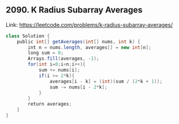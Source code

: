 ## 2090. K Radius Subarray Averages
Link: https://leetcode.com/problems/k-radius-subarray-averages/

```java
class Solution {
    public int[] getAverages(int[] nums, int k) {
        int n = nums.length, averages[] = new int[n];
        long sum = 0;
        Arrays.fill(averages, -1);
        for(int i=0;i<n;i++){
            sum += nums[i];
            if(i >= 2*k){
                averages[i - k] = (int)(sum / (2*k + 1));
                sum -= nums[i - 2*k];
            }
        }
        return averages;
    }
}
```
